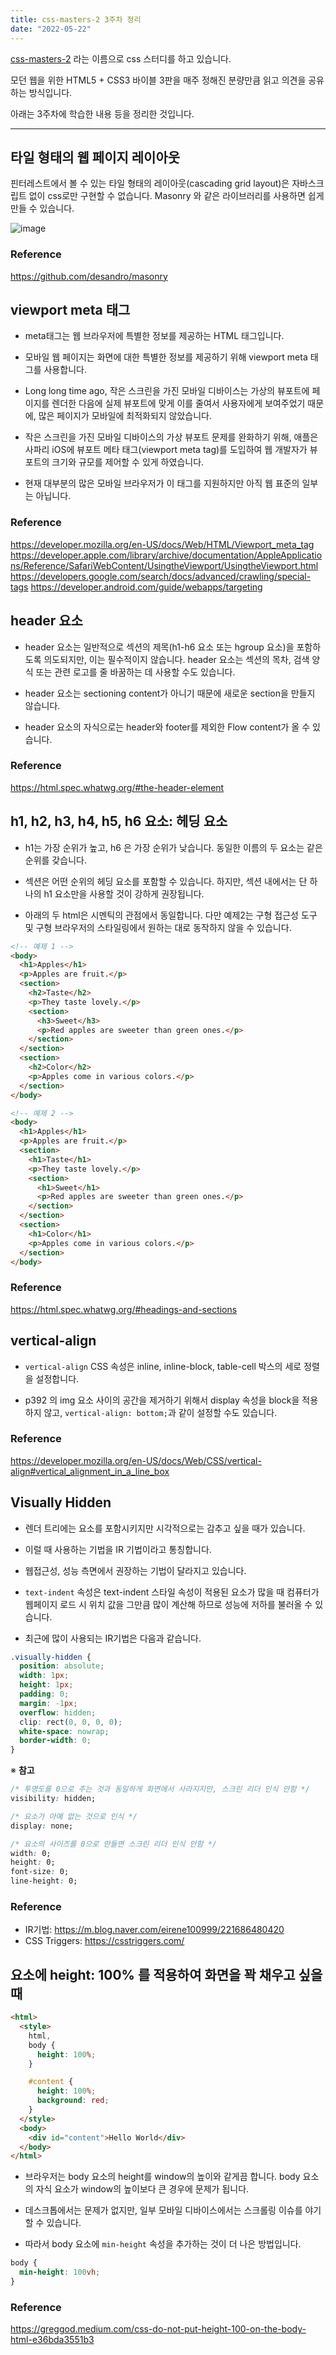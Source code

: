 ```yaml
---
title: css-masters-2 3주차 정리
date: "2022-05-22"
---
```


[css-masters-2](https://github.com/fe-backpackers/css-masters-2) 라는 이름으로 css 스터디를 하고 있습니다.

모던 웹을 위한 HTML5 + CSS3 바이블 3판을 매주 정해진 분량만큼 읽고 의견을 공유하는 방식입니다.

아래는 3주차에 학습한 내용 등을 정리한 것입니다.

---

## 타일 형태의 웹 페이지 레이아웃

핀터레스트에서 볼 수 있는 타일 형태의 레이아웃(cascading grid layout)은 자바스크립트 없이 css로만 구현할 수 없습니다. Masonry 와 같은 라이브러리를 사용하면 쉽게 만들 수 있습니다.

![image](https://user-images.githubusercontent.com/31029000/169675017-bcfb2ea9-3566-4262-9f82-4868e4b9da6c.png)

### Reference

<https://github.com/desandro/masonry>

## viewport meta 태그

- meta태그는 웹 브라우저에 특별한 정보를 제공하는 HTML 태그입니다.
- 모바일 웹 페이지는 화면에 대한 특별한 정보를 제공하기 위해 viewport meta 태그를 사용합니다.

- Long long time ago, 작은 스크린을 가진 모바일 디바이스는 가상의 뷰포트에 페이지를 렌더한 다음에 실제 뷰포트에 맞게 이를 줄여서 사용자에게 보여주었기 때문에, 많은 페이지가 모바일에 최적화되지 않았습니다.
- 작은 스크린을 가진 모바일 디바이스의 가상 뷰포트 문제를 완화하기 위해, 애플은 사파리 iOS에 뷰포트 메타 태그(viewport meta tag)를 도입하여 웹 개발자가 뷰포트의 크기와 규모를 제어할 수 있게 하였습니다.
- 현재 대부분의 많은 모바일 브라우저가 이 태그를 지원하지만 아직 웹 표준의 일부는 아닙니다.

### Reference

<https://developer.mozilla.org/en-US/docs/Web/HTML/Viewport_meta_tag>
<https://developer.apple.com/library/archive/documentation/AppleApplications/Reference/SafariWebContent/UsingtheViewport/UsingtheViewport.html>
<https://developers.google.com/search/docs/advanced/crawling/special-tags>
<https://developer.android.com/guide/webapps/targeting>

## header 요소

- header 요소는 일반적으로 섹션의 제목(h1-h6 요소 또는 hgroup 요소)을 포함하도록 의도되지만, 이는 필수적이지 않습니다. header 요소는 섹션의 목차, 검색 양식 또는 관련 로고를 줄 바꿈하는 데 사용할 수도 있습니다.

- header 요소는 sectioning content가 아니기 때문에 새로운 section을 만들지 않습니다.

- header 요소의 자식으로는 header와 footer를 제외한 Flow content가 올 수 있습니다.

### Reference

<https://html.spec.whatwg.org/#the-header-element>

## h1, h2, h3, h4, h5, h6 요소: 헤딩 요소

- h1는 가장 순위가 높고, h6 은 가장 순위가 낮습니다. 동일한 이름의 두 요소는 같은 순위를 갖습니다.

- 섹션은 어떤 순위의 헤딩 요소를 포함할 수 있습니다. 하지만, 섹션 내에서는 단 하나의 h1 요소만을 사용할 것이 강하게 권장됩니다.
- 아래의 두 html은 시멘틱의 관점에서 동일합니다. 다만 예제2는 구형 접근성 도구 및 구형 브라우저의 스타일링에서 원하는 대로 동작하지 않을 수 있습니다.

```html
<!-- 예제 1 -->
<body>
  <h1>Apples</h1>
  <p>Apples are fruit.</p>
  <section>
    <h2>Taste</h2>
    <p>They taste lovely.</p>
    <section>
      <h3>Sweet</h3>
      <p>Red apples are sweeter than green ones.</p>
    </section>
  </section>
  <section>
    <h2>Color</h2>
    <p>Apples come in various colors.</p>
  </section>
</body>
```

```html
<!-- 예제 2 -->
<body>
  <h1>Apples</h1>
  <p>Apples are fruit.</p>
  <section>
    <h1>Taste</h1>
    <p>They taste lovely.</p>
    <section>
      <h1>Sweet</h1>
      <p>Red apples are sweeter than green ones.</p>
    </section>
  </section>
  <section>
    <h1>Color</h1>
    <p>Apples come in various colors.</p>
  </section>
</body>
```

### Reference

<https://html.spec.whatwg.org/#headings-and-sections>

## vertical-align

- `vertical-align` CSS 속성은 inline, inline-block, table-cell 박스의 세로 정렬을 설정합니다.

- p392 의 img 요소 사이의 공간을 제거하기 위해서 display 속성을 block을 적용하지 않고, `vertical-align: bottom;`과 같이 설정할 수도 있습니다.

### Reference

<https://developer.mozilla.org/en-US/docs/Web/CSS/vertical-align#vertical_alignment_in_a_line_box>

## Visually Hidden

- 렌더 트리에는 요소를 포함시키지만 시각적으로는 감추고 싶을 때가 있습니다.
- 이럴 때 사용하는 기법을 IR 기법이라고 통칭합니다.
- 웹접근성, 성능 측면에서 권장하는 기법이 달라지고 있습니다.
- `text-indent` 속성은 text-indent 스타일 속성이 적용된 요소가 많을 때
  컴퓨터가 웹페이지 로드 시 위치 값을 그만큼 많이 계산해 하므로 성능에 저하를 불러올 수 있습니다.

- 최근에 많이 사용되는 IR기법은 다음과 같습니다.

```css
.visually-hidden {
  position: absolute;
  width: 1px;
  height: 1px;
  padding: 0;
  margin: -1px;
  overflow: hidden;
  clip: rect(0, 0, 0, 0);
  white-space: nowrap;
  border-width: 0;
}
```

※ **참고**

```css
/* 투명도를 0으로 주는 것과 동일하게 화면에서 사라지지만, 스크린 리더 인식 안함 */
visibility: hidden;

/* 요소가 아예 없는 것으로 인식 */
display: none;

/* 요소의 사이즈를 0으로 만들면 스크린 리더 인식 안함 */
width: 0;
height: 0;
font-size: 0;
line-height: 0;
```

### Reference

- IR기법: <https://m.blog.naver.com/eirene100999/221686480420>
- CSS Triggers: <https://csstriggers.com/>

## 요소에 height: 100% 를 적용하여 화면을 꽉 채우고 싶을 때

```html
<html>
  <style>
    html,
    body {
      height: 100%;
    }

    #content {
      height: 100%;
      background: red;
    }
  </style>
  <body>
    <div id="content">Hello World</div>
  </body>
</html>
```

- 브라우저는 body 요소의 height를 window의 높이와 같게끔 합니다. body 요소의 자식 요소가 window의 높이보다 큰 경우에 문제가 됩니다.
- 데스크톱에서는 문제가 없지만, 일부 모바일 디바이스에서는 스크롤링 이슈를 야기할 수 있습니다.

- 따라서 body 요소에 `min-height` 속성을 추가하는 것이 더 나은 방법입니다.

```css
body {
  min-height: 100vh;
}
```

### Reference

<https://greggod.medium.com/css-do-not-put-height-100-on-the-body-html-e36bda3551b3>
